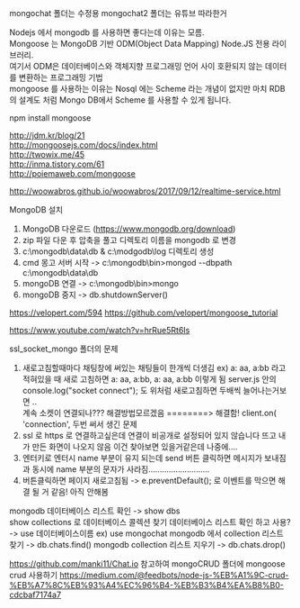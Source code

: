 mongochat 폴더는 수정용
mongochat2 폴더는 유튜브 따라한거

Nodejs 에서 mongodb 를 사용하면 좋다는데 이유는 모름.                          
Mongoose 는  MongoDB 기반 ODM(Object Data Mapping) Node.JS 전용 라이브러리.                                                  
여기서 ODM은 데이터베이스와 객체지향 프로그래밍 언어 사이 호환되지 않는 데이터를 변환하는 프로그래밍 기법                                         
mongoose 를 사용하는 이유는 Nosql 에는 Scheme 라는 개념이 없지만 마치 RDB 의 설계도 처럼 Mongo DB에서 Scheme 를 사용할 수 있게 됩니다.                            
            
npm install mongoose                

http://jdm.kr/blog/21                                                                                
http://mongoosejs.com/docs/index.html                                      
http://twowix.me/45                                                                                               
http://inma.tistory.com/61                                                                                   
http://poiemaweb.com/mongoose                                                            


http://woowabros.github.io/woowabros/2017/09/12/realtime-service.html

MongoDB 설치
1. MongoDB 다운로드 (https://www.mongodb.org/download)                                        
2. zip 파일 다운 후 압축을 풀고 디렉토리 이름을 mongodb 로 변경                                                                        
3. c:\mongodb\data\db & c:\modgodb\log 디렉토리 생성                                                                                                                                  
5. cmd 몽고 서버 시작 -> c:\mongodb\bin>mongod --dbpath c:\mongodb\data\db                                                            
6. mongoDB 연결 -> c:\mongodb\bin>mongo                                                                 
7. mongoDB 중지 -> db.shutdownServer()                                                  
             
             
 https://velopert.com/594
 https://github.com/velopert/mongoose_tutorial
 
 
 https://www.youtube.com/watch?v=hrRue5Rt6Is
 
 
 ssl_socket_mongo 폴더의 문제                                                                                                                                         
 1. 새로고침할때마다 채팅창에 써있는 채팅들이 한개씩 더생김 ex) a: aa, a:bb 라고 적혀있을 때 새로 고침하면 a: aa, a:bb, a: aa, a:bb 이렇게 됨
 server.js 안의 console.log("socket connect"); 도 위처럼 새로고침하면 두배씩 늘어나는거보면 ..                                  
 계속 소켓이 연결되나??? 해결방법모르겠음   ========> 해결함! client.on( 'connection', 두번 써서 생긴 문제                                                                                                  
 2. ssl 로 https 로 연결하고싶은데 연결이 비공개로 설정되어 있지 않습니다 뜨고 내가 만든 화면이 나오지 않음 이건 찾아보면 있을거같은데 나중에....
 3. 엔터키로 엔터시 name 부분이 유지 되는데 send 버튼 클릭하면 메시지가 보내짐과 동시에 name 부분의 문자가 사라짐...........................     
 4. 버튼클릭하면 페이지 새로고침됨  -> e.preventDefault(); 로 이벤트를 막으면 해결 될 거 같음! 아직 안해봄
 
 mongodb 데이터베이스 리스트 확인 
 -> show dbs  
 show collections 로 데이터베이스 콜렉션 찾기
 데이터베이스 리스트 확인 하고 사용?
 -> use 데이터베이스이름 ex) use mongochat
 mongodb 에서 collection 리스트 찾기 
 -> db.chats.find()
 mongodb collection 리스트 지우기 
 -> db.chats.drop()
 
 
 https://github.com/manki11/Chat.io
 참고하여 mongoCRUD 폴더에 mongoose crud 사용하기
 https://medium.com/@feedbots/node-js-%EB%A1%9C-crud-%EB%A7%8C%EB%93%A4%EC%96%B4-%EB%B3%B4%EA%B8%B0-cdcbaf7174a7